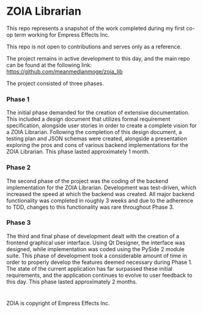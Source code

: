 # ZOIA Librarian

This repo represents a snapshot of the work completed during my first co-op term working for Empress Effects Inc.

This repo is not open to contributions and serves only as a reference.

The project remains in active development to this day, and the main repo can be found at the following link:
https://github.com/meanmedianmoge/zoia_lib

The project consisted of three phases. 

### Phase 1
The initial phase demanded for the creation of extensive documentation. 
This included a design document that utilizes formal requirement specification, alongside user stories in
order to create a complete vision for a ZOIA Librarian. Following the completion of this design document, 
a testing plan and JSON schemas were created, alongside a presentation exploring the pros and cons of
various backend implementations for the ZOIA Librarian. This phase lasted approximately 1 month.

### Phase 2
The second phase of the project was the coding of the backend implementation for the ZOIA Librarian. 
Development was test-driven, which increased the speed at which the backend was created. 
All major backend functionality was completed in roughly 3 weeks and due to the adherence to TDD, changes
to this functionality was rare throughout Phase 3.

### Phase 3
The third and final phase of development dealt with the creation of a frontend graphical user interface.
Using Qt Designer, the interface was designed, while implementation was coded using the PySide 2 module suite. 
This phase of development took a considerable amount of time in order to properly develop the features deemed necessary
during Phase 1. The state of the current application has far surpassed these initial requirements, and the application
continues to evolve to user feedback to this day. This phase lasted approximately 2 months.
#
ZOIA is copyright of Empress Effects Inc.

 
